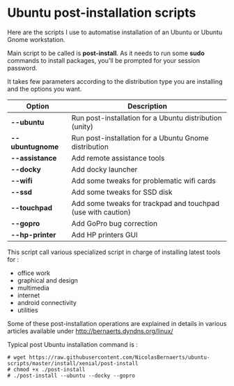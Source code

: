 Ubuntu post-installation scripts
================================

Here are the scripts I use to automatise installation of an Ubuntu or Ubuntu Gnome workstation.

Main script to be called is **post-install**. As it needs to run some **sudo** commands to install packages, you'll be prompted for your session password.

It takes few parameters according to the distribution type you are installing and the options you want.

| Option             | Description |
| -------------      | ------------- |
| **--ubuntu**       | Run post-installation for a Ubuntu distribution (unity)  |
| **--ubuntugnome**  | Run post-installation for a Ubuntu Gnome distribution |
| **--assistance**   | Add remote assistance tools |
| **--docky**        | Add docky launcher |
| **--wifi**         | Add some tweaks for problematic wifi cards |
| **--ssd**          | Add some tweaks for SSD disk |
| **--touchpad**     | Add some tweaks for trackpad and touchpad (use with caution) |
| **--gopro**        | Add GoPro bug correction |
| **--hp-printer**   | Add HP printers GUI |

This script call various specialized script in charge of installing latest tools for :
  * office work
  * graphical and design
  * multimedia
  * internet
  * android connectivity
  * utilities

Some of these post-installation operations are explained in details in various articles available under http://bernaerts.dyndns.org/linux/

Typical post Ubuntu installation command is :

    # wget https://raw.githubusercontent.com/NicolasBernaerts/ubuntu-scripts/master/install/xenial/post-install
    # chmod +x ./post-install
    # ./post-install --ubuntu --docky --gopro
